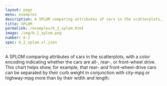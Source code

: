 ```yaml
---
layout: page
menu: examples
description: A SPLOM comparing attributes of cars in the scatterplots, with a color encoding indicating whether the cars are all-, rear-, or front-wheel drive. This chart helps show, for example, that rear- and front-wheel-drive cars can be separated by their curb weight in conjunction with city-mpg or highway-mpg more than by their width and length.
title: SPLOM
permalink: /examples/6_2_splom.html
image: /img/6_2_splom.png
number: 6-2
spec: 6_2_splom.vl.json
---
```

A SPLOM comparing attributes of cars in the scatterplots, with a color encoding indicating whether the cars are all-, rear-, or front-wheel drive. This chart helps show, for example, that rear- and front-wheel-drive cars can be separated by their curb weight in conjunction with city-mpg or highway-mpg more than by their width and length.
